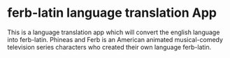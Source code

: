 # ferb-latin language translation App

This is a language translation app which will convert the english language into ferb-latin.
Phineas and Ferb is an American animated musical-comedy television series characters who created their own language ferb-latin.
